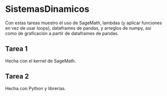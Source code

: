 # SistemasDinamicos
Con estas tareas muestro el uso de SageMath, lambdas (y aplicar funciones en vez de usar loops), dataframes de pandas, y arreglos de
numpy, así como de graficación a partir de dataframes de pandas.
## Tarea 1
Hecha con el kernel de SageMath.
## Tarea 2
Hecha con Python y librerías.
